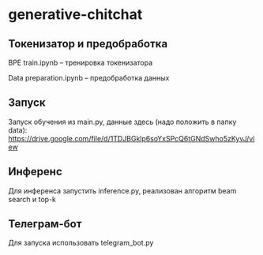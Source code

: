 # generative-chitchat

## Токенизатор и предобработка
BPE train.ipynb – тренировка токенизатора

Data preparation.ipynb – предобработка данных

## Запуск
Запуск обучения из main.py, данные здесь (надо положить в папку data): https://drive.google.com/file/d/1TDJBGklp6soYxSPcQ6tGNdSwho5zKyvJ/view

## Инференс
Для инференса запустить inference.py, реализован алгоритм beam search и top-k

## Телеграм-бот
Для запуска использовать telegram_bot.py

